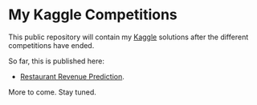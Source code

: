 # My Kaggle Competitions

This public repository will contain my [Kaggle](https://www.kaggle.com/users/101878/jos-mar-a-mateos) solutions after the different competitions have ended.

So far, this is published here:

* [Restaurant Revenue Prediction](https://github.com/rinze/kaggle-public/restaurant-revenue-prediction).

More to come. Stay tuned.
